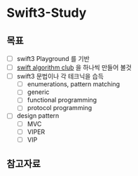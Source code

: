 # Swift3-Study

## 목표
* [ ] swift3 Playground 를 기반
* [ ] [swift algorithm club](https://github.com/raywenderlich/swift-algorithm-club) 을 하나씩 만들어 볼것
* [ ] swift3 문법이나 각 테크닉을 습득
	- [ ] enumerations, pattern matching
	- [ ] generic
	- [ ] functional programming
	- [ ] protocol programming
* [ ] design pattern
	- [ ] MVC
	- [ ] VIPER
	- [ ] VIP

## 참고자료

	
	
